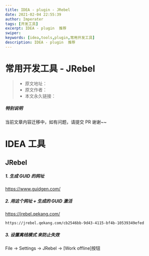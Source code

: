 ```yaml
---
title: IDEA - plugin - JRebel 
date: 2021-02-04 22:55:39
author: Imperater
tags: [开发工具]
excerpt: IDEA - plugin  推荐
swiper:
keywords: [idea,tools,plugin,常用开发工具]
description: IDEA - plugin  推荐
---
```


# 常用开发工具 - JRebel

> * 原文地址：[]()
> * 原文作者：[]()
> * 本文永久链接：[]()

##### **特别说明**

当前文章内容迁移中，如有问题，请提交 PR 谢谢~~

# IDEA  工具

## JRebel

##### 1. 生成 GUID 的网址

https://www.guidgen.com/


##### 2. 用这个网址 + 生成的 GUID 激活

https://jrebel.qekang.com/

```shell
https://jrebel.qekang.com/cb2546bb-9d43-4115-bf4b-10539349efed
```

##### 3. 设置离线模式 来防止失效

File -> Settings -> JRebel -> [Work offline]按钮
